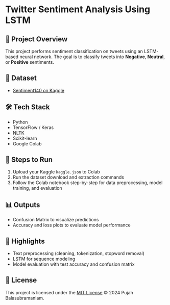 # Twitter Sentiment Analysis Using LSTM

## 📘 Project Overview
This project performs sentiment classification on tweets using an LSTM-based neural network. The goal is to classify tweets into **Negative**, **Neutral**, or **Positive** sentiments.

## 📁 Dataset
- [Sentiment140 on Kaggle](https://www.kaggle.com/datasets/kazanova/sentiment140)

## 🛠️ Tech Stack
- Python
- TensorFlow / Keras
- NLTK
- Scikit-learn
- Google Colab

## 🔧 Steps to Run
1. Upload your Kaggle `kaggle.json` to Colab
2. Run the dataset download and extraction commands
3. Follow the Colab notebook step-by-step for data preprocessing, model training, and evaluation

## 📊 Outputs
- Confusion Matrix to visualize predictions
- Accuracy and loss plots to evaluate model performance

## 📌 Highlights
- Text preprocessing (cleaning, tokenization, stopword removal)
- LSTM for sequence modeling
- Model evaluation with test accuracy and confusion matrix


## 📄 License

This project is licensed under the [MIT License](LICENSE) © 2024 Pujah Balasubramaniam.

